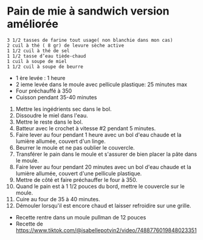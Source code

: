 # Pain de mie  à sandwich version améliorée 

 ```
 3 1/2 tasses de farine tout usage( non blanchie dans mon cas)
 2 cuil à thé ( 8 gr) de levure sèche active
 1 1/2 cuil à thé de sel
 1 1/2 tasse d’eau tiède-chaud
 1 cuil à soupe de miel
 1 1/2 cuil à soupe de beurre 
 ```

- 1 ère levée : 1 heure 
- 2 ieme levée dans le moule avec pellicule plastique: 25 minutes max 
- Four préchauffé à 350
- Cuisson pendant 35-40 minutes 

1. Mettre les ingédrients sec dans le bol.
2. Dissoudre le miel dans l'eau.
3. Mettre le reste dans le bol.
4. Batteur avec le crochet à vitesse #2 pendant 5 minutes.
5. Faire lever au four pendant 1 heure avec un bol d'eau chaude et la lumière allumée, couvert d'un linge.
6. Beurrer le moule et ne pas oublier le couvercle.
7. Transférer le pain dans le moule et s'assurer de bien placer la pâte dans le moule.
8. Faire lever au four pendant 20 minutes avec un bol d'eau chaude et la lumière allumée, couvert d'une pellicule plastique.
9. Mettre de côté et faire préchauffer le four à 350.
10. Quand le pain est à 1 1/2 pouces du bord, mettre le couvercle sur le moule.
11. Cuire au four de 35 à 40 minutes.
12. Démouler lorsqu'il est encore chaud et laisser refroidire sur une grille.

* Recette rentre dans un moule pullman de 12 pouces
* Recette de https://www.tiktok.com/@isabellepotvin2/video/7488776019848023351
